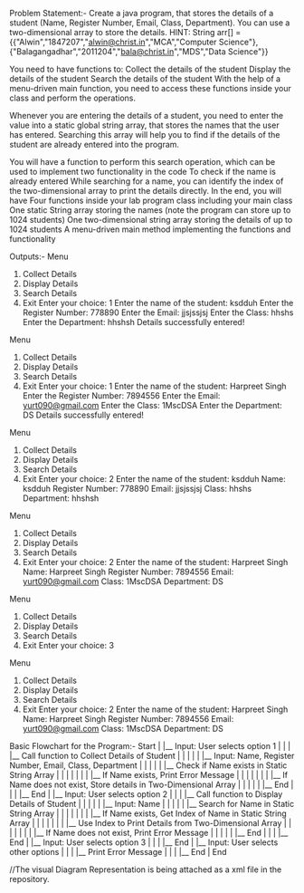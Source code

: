 Problem Statement:-
Create a java program, that stores the details of a student (Name, Register Number, Email, Class, Department).
You can use a two-dimensional array to store the details.
HINT: String arr[] = {{"Alwin","1847207","alwin@christ.in","MCA","Computer Science"},{"Balagangadhar","2011204","bala@christ.in","MDS","Data Science"}}

You need to have functions to:
Collect the details of the student
Display the details of the student
Search the details of the student
With the help of a menu-driven main function, you need to access these functions inside your class and perform the operations.

Whenever you are entering the details of a student, you need to enter the value into a static global string array, that stores the names that the user has entered. Searching this array will help you to find if the details of the student are already entered into the program.

You will have a function to perform this search operation, which can be used to implement two functionality in the code
To check if the name is already entered
While searching for a name, you can identify the index of the two-dimensional array to print the details directly.
In the end, you will have
Four functions inside your lab program class including your main class
One static String array storing the names (note the program can store up to 1024 students)
One two-dimensional string array storing the details of up to 1024 students
A menu-driven main method implementing the functions and functionality

Outputs:-
Menu
1. Collect Details
2. Display Details
3. Search Details
4. Exit
Enter your choice: 1
Enter the name of the student: ksdduh
Enter the Register Number: 778890
Enter the Email: jjsjssjsj
Enter the Class: hhshs
Enter the Department: hhshsh
Details successfully entered!

Menu
1. Collect Details
2. Display Details
3. Search Details
4. Exit
Enter your choice: 1
Enter the name of the student: Harpreet Singh
Enter the Register Number: 7894556
Enter the Email: yurt090@gmail.com
Enter the Class: 1MscDSA
Enter the Department: DS
Details successfully entered!

Menu
1. Collect Details
2. Display Details
3. Search Details
4. Exit
Enter your choice: 2
Enter the name of the student: ksdduh
Name: ksdduh
Register Number: 778890
Email: jjsjssjsj
Class: hhshs
Department: hhshsh

Menu
1. Collect Details
2. Display Details
3. Search Details
4. Exit
Enter your choice: 2
Enter the name of the student: Harpreet Singh
Name: Harpreet Singh
Register Number: 7894556
Email: yurt090@gmail.com
Class: 1MscDSA
Department: DS

Menu
1. Collect Details
2. Display Details
3. Search Details
4. Exit
Enter your choice: 3

Menu
1. Collect Details
2. Display Details
3. Search Details
4. Exit
Enter your choice: 2
Enter the name of the student: Harpreet Singh
Name: Harpreet Singh
Register Number: 7894556
Email: yurt090@gmail.com
Class: 1MscDSA
Department: DS




Basic Flowchart for the Program:-
Start
    |
    |__ Input: User selects option 1
    |     |
    |     |__ Call function to Collect Details of Student
    |     |   |
    |     |   |__ Input: Name, Register Number, Email, Class, Department
    |     |   |
    |     |   |__ Check if Name exists in Static String Array
    |     |   |   |
    |     |   |   |__ If Name exists, Print Error Message
    |     |   |   |
    |     |   |   |__ If Name does not exist, Store details in Two-Dimensional Array
    |     |   |
    |     |   |__ End
    |     |
    |     |__ End
    |
    |__ Input: User selects option 2
    |     |
    |     |__ Call function to Display Details of Student
    |     |   |
    |     |   |__ Input: Name
    |     |   |
    |     |   |__ Search for Name in Static String Array
    |     |   |   |
    |     |   |   |__ If Name exists, Get Index of Name in Static String Array
    |     |   |   |
    |     |   |   |__ Use Index to Print Details from Two-Dimensional Array
    |     |   |   |
    |     |   |   |__ If Name does not exist, Print Error Message
    |     |   |
    |     |   |__ End
    |     |
    |     |__ End
    |
    |__ Input: User selects option 3
    |     |
    |     |__ End
    |
    |__ Input: User selects other options
    |     |
    |     |__ Print Error Message
    |     |
    |     |__ End
    |
End

//The visual Diagram Representation is being attached as a xml file in the repository.